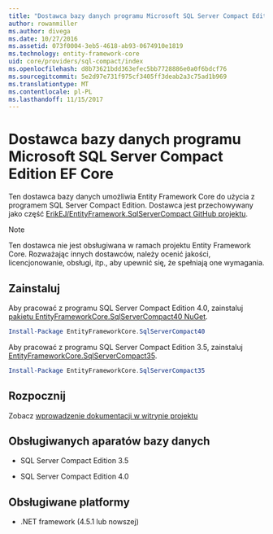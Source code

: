 ```yaml
---
title: "Dostawca bazy danych programu Microsoft SQL Server Compact Edition — EF Core"
author: rowanmiller
ms.author: divega
ms.date: 10/27/2016
ms.assetid: 073f0004-3eb5-4618-ab93-0674910e1819
ms.technology: entity-framework-core
uid: core/providers/sql-compact/index
ms.openlocfilehash: d8b73621bdd363efec5bb7728886e0a0f6bdcf76
ms.sourcegitcommit: 5e2d97e731f975cf3405ff3deab2a3c75ad1b969
ms.translationtype: MT
ms.contentlocale: pl-PL
ms.lasthandoff: 11/15/2017
---
```

# <a name="microsoft-sql-server-compact-edition-ef-core-database-provider"></a>Dostawca bazy danych programu Microsoft SQL Server Compact Edition EF Core

Ten dostawca bazy danych umożliwia Entity Framework Core do użycia z programem SQL Server Compact Edition. Dostawca jest przechowywany jako część [ErikEJ/EntityFramework.SqlServerCompact GitHub projektu](https://github.com/ErikEJ/EntityFramework.SqlServerCompact).

> [!NOTE]  
> Ten dostawca nie jest obsługiwana w ramach projektu Entity Framework Core. Rozważając innych dostawców, należy ocenić jakości, licencjonowanie, obsługi, itp., aby upewnić się, że spełniają one wymagania.

## <a name="install"></a>Zainstaluj

Aby pracować z programu SQL Server Compact Edition 4.0, zainstaluj [pakietu EntityFrameworkCore.SqlServerCompact40 NuGet](https://www.nuget.org/packages/EntityFrameworkCore.SqlServerCompact40).

``` powershell
Install-Package EntityFrameworkCore.SqlServerCompact40
```

Aby pracować z programu SQL Server Compact Edition 3.5, zainstaluj [EntityFrameworkCore.SqlServerCompact35](https://www.nuget.org/packages/EntityFrameworkCore.SqlServerCompact35).

``` powershell
Install-Package EntityFrameworkCore.SqlServerCompact35
```

## <a name="get-started"></a>Rozpocznij

Zobacz [wprowadzenie dokumentacji w witrynie projektu](https://github.com/ErikEJ/EntityFramework.SqlServerCompact/wiki/Using-EF-Core-with-SQL-Server-Compact-in-Traditional-.NET-Applications)

## <a name="supported-database-engines"></a>Obsługiwanych aparatów bazy danych

* SQL Server Compact Edition 3.5

* SQL Server Compact Edition 4.0

## <a name="supported-platforms"></a>Obsługiwane platformy

* .NET framework (4.5.1 lub nowszej)
